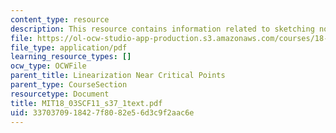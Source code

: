 ```yaml
---
content_type: resource
description: This resource contains information related to sketching non linear systems.
file: https://ol-ocw-studio-app-production.s3.amazonaws.com/courses/18-03sc-differential-equations-fall-2011/3370370918427f8082e56d3c9f2aac6e_MIT18_03SCF11_s37_1text.pdf
file_type: application/pdf
learning_resource_types: []
ocw_type: OCWFile
parent_title: Linearization Near Critical Points
parent_type: CourseSection
resourcetype: Document
title: MIT18_03SCF11_s37_1text.pdf
uid: 33703709-1842-7f80-82e5-6d3c9f2aac6e
---
```

